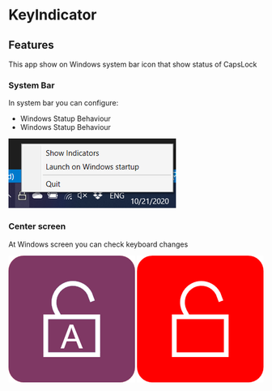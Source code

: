 # KeyIndicator

## Features
This app show on Windows system bar icon that show status of CapsLock

### System Bar
In system bar you can configure:
- Windows Statup Behaviour
- Windows Statup  Behaviour

![System Bar](/assets/systembar.png)

### Center screen
At Windows screen you can check keyboard changes

![Change](/assets/change.png)
![Unlock](/assets/unlock.png)
